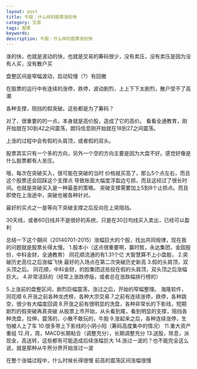 ```yaml
---
layout: post
title: 牛股：什么样的股票涨的快
category: 交易
tags: 股票
keywords: 
description: 牛股：什么样的股票涨的快
---
```




涨的快，也就是波动的快，也就是交易的筹码很少，没有卖压，没有卖压是因为没有人买，没有散户买


盘整区间是窄幅波动，启动较慢（?）有回撤

在股票的运行中有连续的涨停，跌停，波动剧烈，上上下下太剧烈，散户受不了高潮

各种支撑，阻挡的假突破。这些都是为了筹码？

对了，很重要的的一点，本身就是高价股，造成了它的高价。
看看全通教育，刚开始就在30到42之间震荡，朗玛信息刚开始就在18到27之间震荡。

上涨的过程中会有假的头肩顶，或者假的双头。

股票其实只有一个多的方向，另外一个空的方向主要是因为大盘不好。感觉好像是什么股票都有人坐庄。

哦，每次在突破买入，很可能在突破的当时  价格就买高了，那么5个点左右，而且这个股票还会回踩这个支撑点
导致账面大幅度浮盈边亏损，而且这经过了很长时间。也就是突破买入是一种最差的策略。
突破支撑需要加上5到8个止损点。而且即使在上涨途中，突破也被各种针对。


最好的买点之一是等向下突破支撑之后反向在上突阻挡。

30天线，或者60日线并不是很好的系统，只是在30日均线买入卖出，已经可以盈利

总结一下这个期间（20140701-2015）涨幅巨大的个股，找出共同规律，现在我的问题就是股票长得太慢。
1.股本小（这点很重要啊，赢时胜，永达集团，金固股份，中科金财，全通教育）
同花顺流通的有1.31个亿
大智慧算不上小盘股，
2.突破历史高位之后涨幅飞快
最好的入场点在第二次突破历史新高
3.假的头肩顶，双头顶之后。
同花顺，中科金财，的脸集团这些投在假的头肩顶，双头顶之后涨幅巨大。
4.非常活跃的（经常上涨跌停版，或者总在涨跌幅排行榜的）



5.上涨前的盘整区间，剧烈巨幅震荡，涨过之后，开始的窄幅整理。
海隆软件，同花顺
6.开涨之前各种龙虎榜，各种大宗交易
7.之前有连续涨停，跌停，各种跳空，很少有大幅度回调
8.开涨之前有很明显的洗盘，各种非常长的下影线，短期剧烈的假突破再真突破
从股票上市开始，从头看到尾，看到明显的支撑，阻挡各种洗盘，拉伸，震荡的，小散不敢玩的，牛股
9.涨起来之后，各种连续涨停，生怕被人上了车
10.很多带上下影线的小阴小阳（筹码高度集中的情况）
11.重大资产重组
12.月，周，MACD长期粘合（调整充分），长期调整充分
13.送股，除息，派现金，高送转，这些都有可能造成后续涨幅巨大
14.涨过一波的？也不能完全这么说，就是那种从牛熊分界开始涨过一波



在整个涨幅过程中，什么时候长得很慢 
前高的震荡区间涨幅很慢


